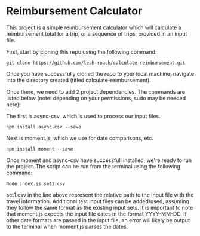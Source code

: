 # Reimbursement Calculator

This project is a simple reimbursement calculator which will calculate a reimbursement total for a trip, or a sequence of trips, provided in an input file. 

First, start by cloning this repo using the following command: 

    git clone https://github.com/leah-roach/calculate-reimbursement.git

Once you have successfully cloned the repo to your local machine, navigate into the directory created (titled calculate-reimbursement).

Once there, we need to add 2 project dependencies. The commands are listed below (note: depending on your permissions, sudo may be needed here): 

The first is async-csv, which is used to process our input files.

    npm install async-csv --save

Next is moment.js, which we use for date comparisons, etc. 

    npm install moment --save

Once moment and async-csv have successfull installed, we're ready to run the project. The script can be run from the terminal using the following command: 

    Node index.js set1.csv

set1.csv in the line above represent the relative path to the input file with the travel information. Additional test input files can be added/used, assuming they follow the same format as the existing input sets. It is important to note that moment.js expects the input file dates in the format YYYY-MM-DD. If other date formats are passed in the input file, an error will likely be output to the terminal when moment.js parses the dates.
